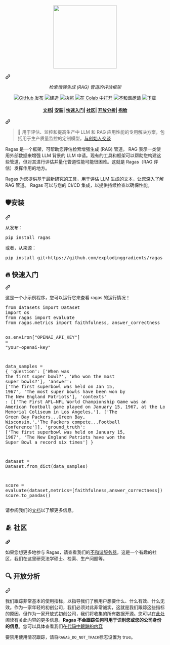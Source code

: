 <div class="Box-sc-g0xbh4-0 bJMeLZ js-snippet-clipboard-copy-unpositioned" data-hpc="true"><article class="markdown-body entry-content container-lg" itemprop="text"><div class="markdown-heading" dir="auto"><h1 align="center" tabindex="-1" class="heading-element" dir="auto">
  <a target="_blank" rel="noopener noreferrer" href="https://github.com/explodinggradients/ragas/blob/main/docs/_static/imgs/logo.png"><img height="200" src="https://github.com/explodinggradients/ragas/raw/main/docs/_static/imgs/logo.png" style="max-width: 100%;"></a>
</h1><a id="user-content---" class="anchor" aria-label="永久链接：" href="#--"><svg class="octicon octicon-link" viewBox="0 0 16 16" version="1.1" width="16" height="16" aria-hidden="true"><path d="m7.775 3.275 1.25-1.25a3.5 3.5 0 1 1 4.95 4.95l-2.5 2.5a3.5 3.5 0 0 1-4.95 0 .751.751 0 0 1 .018-1.042.751.751 0 0 1 1.042-.018 1.998 1.998 0 0 0 2.83 0l2.5-2.5a2.002 2.002 0 0 0-2.83-2.83l-1.25 1.25a.751.751 0 0 1-1.042-.018.751.751 0 0 1-.018-1.042Zm-4.69 9.64a1.998 1.998 0 0 0 2.83 0l1.25-1.25a.751.751 0 0 1 1.042.018.751.751 0 0 1 .018 1.042l-1.25 1.25a3.5 3.5 0 1 1-4.95-4.95l2.5-2.5a3.5 3.5 0 0 1 4.95 0 .751.751 0 0 1-.018 1.042.751.751 0 0 1-1.042.018 1.998 1.998 0 0 0-2.83 0l-2.5 2.5a1.998 1.998 0 0 0 0 2.83Z"></path></svg></a></div>
<p align="center" dir="auto">
  <i><font style="vertical-align: inherit;"><font style="vertical-align: inherit;">检索增强生成 (RAG) 管道的评估框架</font></font></i>
</p>
<p align="center" dir="auto">
    <a href="https://github.com/explodinggradients/ragas/releases">
        <img alt="GitHub 发布" src="https://camo.githubusercontent.com/b0363594278d3be7fa131530e2f3ae7dd1b9eecd1c493cb6431bc414d092cc5d/68747470733a2f2f696d672e736869656c64732e696f2f6769746875622f72656c656173652f6578706c6f64696e676772616469656e74732f72616761732e737667" data-canonical-src="https://img.shields.io/github/release/explodinggradients/ragas.svg" style="max-width: 100%;">
    </a>
    <a href="https://www.python.org/" rel="nofollow">
            <img alt="建造" src="https://camo.githubusercontent.com/739db8b875292148bfeb7ac6f277e83e07251132d00a177c85d25f4be780adec/68747470733a2f2f696d672e736869656c64732e696f2f62616467652f4d616465253230776974682d507974686f6e2d3166343235662e7376673f636f6c6f723d707572706c65" data-canonical-src="https://img.shields.io/badge/Made%20with-Python-1f425f.svg?color=purple" style="max-width: 100%;">
    </a>
    <a href="https://github.com/explodinggradients/ragas/blob/master/LICENSE">
        <img alt="执照" src="https://camo.githubusercontent.com/c1e2e7f623faa7ddd4d181a7d599ceff928611e88069814c00916ad832a25033/68747470733a2f2f696d672e736869656c64732e696f2f6769746875622f6c6963656e73652f6578706c6f64696e676772616469656e74732f72616761732e7376673f636f6c6f723d677265656e" data-canonical-src="https://img.shields.io/github/license/explodinggradients/ragas.svg?color=green" style="max-width: 100%;">
    </a>
    <a href="https://colab.research.google.com/github/explodinggradients/ragas/blob/main/docs/quickstart.ipynb" rel="nofollow">
        <img alt="在 Colab 中打开" src="https://camo.githubusercontent.com/f5e0d0538a9c2972b5d413e0ace04cecd8efd828d133133933dfffec282a4e1b/68747470733a2f2f636f6c61622e72657365617263682e676f6f676c652e636f6d2f6173736574732f636f6c61622d62616467652e737667" data-canonical-src="https://colab.research.google.com/assets/colab-badge.svg" style="max-width: 100%;">
    </a>
    <a href="https://discord.gg/5djav8GGNZ" rel="nofollow">
        <img alt="不和谐邀请" src="https://camo.githubusercontent.com/87c4f083b2dee938b2ad6b076306bd4ef2329640b8e3aaf2ecc4d91dc27718af/68747470733a2f2f646362616467652e76657263656c2e6170702f6170692f7365727665722f35646a61763847474e5a3f7374796c653d666c6174" data-canonical-src="https://dcbadge.vercel.app/api/server/5djav8GGNZ?style=flat" style="max-width: 100%;">
    </a>
    <a href="https://github.com/explodinggradients/ragas/">
        <img alt="下载" src="https://camo.githubusercontent.com/196e8b088932bdaf1b820ca7ab78e04307999f5bd44130bbb392053d8d07a9c8/68747470733a2f2f6261646765732e66726170736f66742e636f6d2f6f732f76312f6f70656e2d736f757263652e7376673f763d313033" data-canonical-src="https://badges.frapsoft.com/os/v1/open-source.svg?v=103" style="max-width: 100%;">
    </a>
</p>
<div class="markdown-heading" dir="auto"><h4 align="center" tabindex="-1" class="heading-element" dir="auto">
    <p dir="auto">
        <a href="https://docs.ragas.io/" rel="nofollow"><font style="vertical-align: inherit;"><font style="vertical-align: inherit;">文档</font></font></a><font style="vertical-align: inherit;"><font style="vertical-align: inherit;">|
        </font></font><a href="#shield-installation"><font style="vertical-align: inherit;"><font style="vertical-align: inherit;">安装</font></font></a><font style="vertical-align: inherit;"><font style="vertical-align: inherit;">|
        </font></font><a href="#fire-quickstart"><font style="vertical-align: inherit;"><font style="vertical-align: inherit;">快速入门</font></font></a><font style="vertical-align: inherit;"><font style="vertical-align: inherit;">|
        </font></font><a href="#-community"><font style="vertical-align: inherit;"><font style="vertical-align: inherit;">社区</font></font></a><font style="vertical-align: inherit;"><font style="vertical-align: inherit;">|
        </font></font><a href="#-open-analytics"><font style="vertical-align: inherit;"><font style="vertical-align: inherit;">开放分析</font></font></a><font style="vertical-align: inherit;"><font style="vertical-align: inherit;">|
        </font></font><a href="https://huggingface.co/explodinggradients" rel="nofollow"><font style="vertical-align: inherit;"><font style="vertical-align: inherit;">抱脸</font></font></a>
    </p><p dir="auto">
</p></h4><a id="user-content-------------documentation---------installation---------quickstart---------community---------open-analytics---------hugging-face----" class="anchor" aria-label="永久链接：文档 |安装|快速入门 |社区 |开放分析|抱脸" href="#------------documentation---------installation---------quickstart---------community---------open-analytics---------hugging-face----"><svg class="octicon octicon-link" viewBox="0 0 16 16" version="1.1" width="16" height="16" aria-hidden="true"><path d="m7.775 3.275 1.25-1.25a3.5 3.5 0 1 1 4.95 4.95l-2.5 2.5a3.5 3.5 0 0 1-4.95 0 .751.751 0 0 1 .018-1.042.751.751 0 0 1 1.042-.018 1.998 1.998 0 0 0 2.83 0l2.5-2.5a2.002 2.002 0 0 0-2.83-2.83l-1.25 1.25a.751.751 0 0 1-1.042-.018.751.751 0 0 1-.018-1.042Zm-4.69 9.64a1.998 1.998 0 0 0 2.83 0l1.25-1.25a.751.751 0 0 1 1.042.018.751.751 0 0 1 .018 1.042l-1.25 1.25a3.5 3.5 0 1 1-4.95-4.95l2.5-2.5a3.5 3.5 0 0 1 4.95 0 .751.751 0 0 1-.018 1.042.751.751 0 0 1-1.042.018 1.998 1.998 0 0 0-2.83 0l-2.5 2.5a1.998 1.998 0 0 0 0 2.83Z"></path></svg></a></div>
<blockquote>
<p dir="auto"><font style="vertical-align: inherit;"><font style="vertical-align: inherit;">🚀 用于评估、监控和提高生产中 LLM 和 RAG 应用性能的专用解决方案，包括用于生产质量监控的定制模型。</font></font><a href="https://cal.com/shahul-ragas/30min" rel="nofollow"><font style="vertical-align: inherit;"><font style="vertical-align: inherit;">与创始人交谈</font></font></a></p>
</blockquote>
<p dir="auto"><font style="vertical-align: inherit;"><font style="vertical-align: inherit;">Ragas 是一个框架，可帮助您评估检索增强生成 (RAG) 管道。 RAG 表示一类使用外部数据来增强 LLM 背景的 LLM 申请。现有的工具和框架可以帮助您构建这些管道，但对其进行评估并量化管道性能可能很困难。这就是 Ragas（RAG 评估）发挥作用的地方。</font></font></p>
<p dir="auto"><font style="vertical-align: inherit;"><font style="vertical-align: inherit;">Ragas 为您提供基于最新研究的工具，用于评估 LLM 生成的文本，让您深入了解 RAG 管道。 Ragas 可以与您的 CI/CD 集成，以提供持续检查以确保性能。</font></font></p>
<div class="markdown-heading" dir="auto"><h2 tabindex="-1" class="heading-element" dir="auto"><font style="vertical-align: inherit;"><font style="vertical-align: inherit;">🛡️安装</font></font></h2><a id="user-content-shield-installation" class="anchor" aria-label="永久链接： :shield: 安装" href="#shield-installation"><svg class="octicon octicon-link" viewBox="0 0 16 16" version="1.1" width="16" height="16" aria-hidden="true"><path d="m7.775 3.275 1.25-1.25a3.5 3.5 0 1 1 4.95 4.95l-2.5 2.5a3.5 3.5 0 0 1-4.95 0 .751.751 0 0 1 .018-1.042.751.751 0 0 1 1.042-.018 1.998 1.998 0 0 0 2.83 0l2.5-2.5a2.002 2.002 0 0 0-2.83-2.83l-1.25 1.25a.751.751 0 0 1-1.042-.018.751.751 0 0 1-.018-1.042Zm-4.69 9.64a1.998 1.998 0 0 0 2.83 0l1.25-1.25a.751.751 0 0 1 1.042.018.751.751 0 0 1 .018 1.042l-1.25 1.25a3.5 3.5 0 1 1-4.95-4.95l2.5-2.5a3.5 3.5 0 0 1 4.95 0 .751.751 0 0 1-.018 1.042.751.751 0 0 1-1.042.018 1.998 1.998 0 0 0-2.83 0l-2.5 2.5a1.998 1.998 0 0 0 0 2.83Z"></path></svg></a></div>
<p dir="auto"><font style="vertical-align: inherit;"><font style="vertical-align: inherit;">从发布：</font></font></p>
<div class="highlight highlight-source-shell notranslate position-relative overflow-auto" dir="auto"><pre>pip install ragas</pre><div class="zeroclipboard-container">
     
  </div></div>
<p dir="auto"><font style="vertical-align: inherit;"><font style="vertical-align: inherit;">或者，从来源：</font></font></p>
<div class="highlight highlight-source-shell notranslate position-relative overflow-auto" dir="auto"><pre>pip install git+https://github.com/explodinggradients/ragas</pre><div class="zeroclipboard-container">
     
  </div></div>
<div class="markdown-heading" dir="auto"><h2 tabindex="-1" class="heading-element" dir="auto"><font style="vertical-align: inherit;"><font style="vertical-align: inherit;">🔥 快速入门</font></font></h2><a id="user-content-fire-quickstart" class="anchor" aria-label="永久链接：:fire：快速入门" href="#fire-quickstart"><svg class="octicon octicon-link" viewBox="0 0 16 16" version="1.1" width="16" height="16" aria-hidden="true"><path d="m7.775 3.275 1.25-1.25a3.5 3.5 0 1 1 4.95 4.95l-2.5 2.5a3.5 3.5 0 0 1-4.95 0 .751.751 0 0 1 .018-1.042.751.751 0 0 1 1.042-.018 1.998 1.998 0 0 0 2.83 0l2.5-2.5a2.002 2.002 0 0 0-2.83-2.83l-1.25 1.25a.751.751 0 0 1-1.042-.018.751.751 0 0 1-.018-1.042Zm-4.69 9.64a1.998 1.998 0 0 0 2.83 0l1.25-1.25a.751.751 0 0 1 1.042.018.751.751 0 0 1 .018 1.042l-1.25 1.25a3.5 3.5 0 1 1-4.95-4.95l2.5-2.5a3.5 3.5 0 0 1 4.95 0 .751.751 0 0 1-.018 1.042.751.751 0 0 1-1.042.018 1.998 1.998 0 0 0-2.83 0l-2.5 2.5a1.998 1.998 0 0 0 0 2.83Z"></path></svg></a></div>
<p dir="auto"><font style="vertical-align: inherit;"><font style="vertical-align: inherit;">这是一个小示例程序，您可以运行它来查看 ragas 的运行情况！</font></font></p>
<div class="highlight highlight-source-python notranslate position-relative overflow-auto" dir="auto"><pre><span class="pl-k">from</span> <span class="pl-s1">datasets</span> <span class="pl-k">import</span> <span class="pl-v">Dataset</span> 
<span class="pl-k">import</span> <span class="pl-s1">os</span>
<span class="pl-k">from</span> <span class="pl-s1">ragas</span> <span class="pl-k">import</span> <span class="pl-s1">evaluate</span>
<span class="pl-k">from</span> <span class="pl-s1">ragas</span>.<span class="pl-s1">metrics</span> <span class="pl-k">import</span> <span class="pl-s1">faithfulness</span>, <span class="pl-s1">answer_correctness</span>

<span class="pl-s1">os</span>.<span class="pl-s1">environ</span>[<span class="pl-s">"OPENAI_API_KEY"</span>] <span class="pl-c1">=</span> <span class="pl-s">"your-openai-key"</span>

<span class="pl-s1">data_samples</span> <span class="pl-c1">=</span> {
    <span class="pl-s">'question'</span>: [<span class="pl-s">'When was the first super bowl?'</span>, <span class="pl-s">'Who won the most super bowls?'</span>],
    <span class="pl-s">'answer'</span>: [<span class="pl-s">'The first superbowl was held on Jan 15, 1967'</span>, <span class="pl-s">'The most super bowls have been won by The New England Patriots'</span>],
    <span class="pl-s">'contexts'</span> : [[<span class="pl-s">'The First AFL–NFL World Championship Game was an American football game played on January 15, 1967, at the Los Angeles Memorial Coliseum in Los Angeles,'</span>], 
    [<span class="pl-s">'The Green Bay Packers...Green Bay, Wisconsin.'</span>,<span class="pl-s">'The Packers compete...Football Conference'</span>]],
    <span class="pl-s">'ground_truth'</span>: [<span class="pl-s">'The first superbowl was held on January 15, 1967'</span>, <span class="pl-s">'The New England Patriots have won the Super Bowl a record six times'</span>]
}

<span class="pl-s1">dataset</span> <span class="pl-c1">=</span> <span class="pl-v">Dataset</span>.<span class="pl-en">from_dict</span>(<span class="pl-s1">data_samples</span>)

<span class="pl-s1">score</span> <span class="pl-c1">=</span> <span class="pl-en">evaluate</span>(<span class="pl-s1">dataset</span>,<span class="pl-s1">metrics</span><span class="pl-c1">=</span>[<span class="pl-s1">faithfulness</span>,<span class="pl-s1">answer_correctness</span>])
<span class="pl-s1">score</span>.<span class="pl-en">to_pandas</span>()</pre><div class="zeroclipboard-container">
  
  </div></div>
<p dir="auto"><font style="vertical-align: inherit;"><font style="vertical-align: inherit;">请参阅我们的</font></font><a href="https://docs.ragas.io/" rel="nofollow"><font style="vertical-align: inherit;"><font style="vertical-align: inherit;">文档</font></font></a><font style="vertical-align: inherit;"><font style="vertical-align: inherit;">以了解更多信息。</font></font></p>
<div class="markdown-heading" dir="auto"><h2 tabindex="-1" class="heading-element" dir="auto"><font style="vertical-align: inherit;"><font style="vertical-align: inherit;">🫂 社区</font></font></h2><a id="user-content--community" class="anchor" aria-label="永久链接：🫂 社区" href="#-community"><svg class="octicon octicon-link" viewBox="0 0 16 16" version="1.1" width="16" height="16" aria-hidden="true"><path d="m7.775 3.275 1.25-1.25a3.5 3.5 0 1 1 4.95 4.95l-2.5 2.5a3.5 3.5 0 0 1-4.95 0 .751.751 0 0 1 .018-1.042.751.751 0 0 1 1.042-.018 1.998 1.998 0 0 0 2.83 0l2.5-2.5a2.002 2.002 0 0 0-2.83-2.83l-1.25 1.25a.751.751 0 0 1-1.042-.018.751.751 0 0 1-.018-1.042Zm-4.69 9.64a1.998 1.998 0 0 0 2.83 0l1.25-1.25a.751.751 0 0 1 1.042.018.751.751 0 0 1 .018 1.042l-1.25 1.25a3.5 3.5 0 1 1-4.95-4.95l2.5-2.5a3.5 3.5 0 0 1 4.95 0 .751.751 0 0 1-.018 1.042.751.751 0 0 1-1.042.018 1.998 1.998 0 0 0-2.83 0l-2.5 2.5a1.998 1.998 0 0 0 0 2.83Z"></path></svg></a></div>
<p dir="auto"><font style="vertical-align: inherit;"><font style="vertical-align: inherit;">如果您想更多地参与 Ragas，请查看我们的</font></font><a href="https://discord.gg/5djav8GGNZ" rel="nofollow"><font style="vertical-align: inherit;"><font style="vertical-align: inherit;">不和谐服务器</font></font></a><font style="vertical-align: inherit;"><font style="vertical-align: inherit;">。这是一个有趣的社区，我们在这里研究法学硕士、检索、生产问题等。</font></font></p>
<div class="markdown-heading" dir="auto"><h2 tabindex="-1" class="heading-element" dir="auto"><font style="vertical-align: inherit;"><font style="vertical-align: inherit;">🔍 开放分析</font></font></h2><a id="user-content--open-analytics" class="anchor" aria-label="永久链接：🔍 开放分析" href="#-open-analytics"><svg class="octicon octicon-link" viewBox="0 0 16 16" version="1.1" width="16" height="16" aria-hidden="true"><path d="m7.775 3.275 1.25-1.25a3.5 3.5 0 1 1 4.95 4.95l-2.5 2.5a3.5 3.5 0 0 1-4.95 0 .751.751 0 0 1 .018-1.042.751.751 0 0 1 1.042-.018 1.998 1.998 0 0 0 2.83 0l2.5-2.5a2.002 2.002 0 0 0-2.83-2.83l-1.25 1.25a.751.751 0 0 1-1.042-.018.751.751 0 0 1-.018-1.042Zm-4.69 9.64a1.998 1.998 0 0 0 2.83 0l1.25-1.25a.751.751 0 0 1 1.042.018.751.751 0 0 1 .018 1.042l-1.25 1.25a3.5 3.5 0 1 1-4.95-4.95l2.5-2.5a3.5 3.5 0 0 1 4.95 0 .751.751 0 0 1-.018 1.042.751.751 0 0 1-1.042.018 1.998 1.998 0 0 0-2.83 0l-2.5 2.5a1.998 1.998 0 0 0 0 2.83Z"></path></svg></a></div>
<p dir="auto"><font style="vertical-align: inherit;"><font style="vertical-align: inherit;">我们跟踪非常基本的使用指标，以指导我们了解用户想要什么、什么有效、什么无效。作为一家年轻的初创公司，我们必须对此非常诚实，这就是我们跟踪这些指标的原因。但作为一家开放式初创公司，我们将收集的所有数据开源。您可以</font></font><a href="https://github.com/explodinggradients/ragas/issues/49" data-hovercard-type="issue" data-hovercard-url="/explodinggradients/ragas/issues/49/hovercard"><font style="vertical-align: inherit;"><font style="vertical-align: inherit;">在此处</font></font></a><font style="vertical-align: inherit;"><font style="vertical-align: inherit;">阅读有关此内容的更多信息。</font></font><strong><font style="vertical-align: inherit;"><font style="vertical-align: inherit;">Ragas 不会跟踪任何可用于识别您或您的公司身份的信息</font></font></strong><font style="vertical-align: inherit;"><font style="vertical-align: inherit;">。您可以具体查看我们在</font></font><a href="/explodinggradients/ragas/blob/main/src/ragas/_analytics.py"><font style="vertical-align: inherit;"><font style="vertical-align: inherit;">代码中跟踪的内容</font></font></a></p>
<p dir="auto"><font style="vertical-align: inherit;"><font style="vertical-align: inherit;">要禁用使用情况跟踪，请将</font></font><code>RAGAS_DO_NOT_TRACK</code><font style="vertical-align: inherit;"><font style="vertical-align: inherit;">标志设置为 true。</font></font></p>
</article></div>
